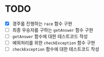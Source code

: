 # TODO

- [x] 경주를 진행하는 `race` 함수 구현
- [ ] 최종 우승자를 구하는 `getAnswer` 함수 구현
- [ ] `getAnswer` 함수에 대한 테스트코드 작성
- [ ] 예외처리를 위한 `checkException` 함수 구현
- [ ] `checkException` 함수에 대한 테스트코드 작성
